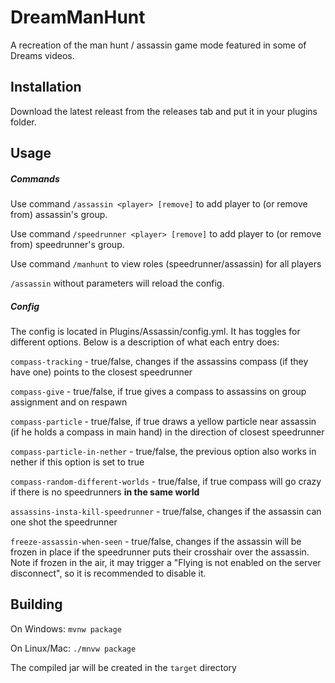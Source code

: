 # DreamManHunt
A recreation of the man hunt / assassin game mode featured in some of Dreams videos.

## Installation
Download the latest releast from the releases tab and put it in your plugins folder.

## Usage
##### Commands
Use command `/assassin <player> [remove]` to add player to (or remove from) assassin's group.

Use command `/speedrunner <player> [remove]` to add player to (or remove from) speedrunner's group.

Use command `/manhunt` to view roles (speedrunner/assassin) for all players

`/assassin` without parameters will reload the config.

##### Config
The config is located in Plugins/Assassin/config.yml. It has toggles for different options. Below is a description of what each entry does:

`compass-tracking` - true/false, changes if the assassins compass (if they have one) points to the closest speedrunner

`compass-give` - true/false, if true gives a compass to assassins on group assignment and on respawn

`compass-particle` - true/false, if true draws a yellow particle near assassin (if he holds a compass in main hand) in the direction of closest speedrunner

`compass-particle-in-nether` - true/false, the previous option also works in nether if this option is set to true
 
`compass-random-different-worlds` - true/false, if true compass will go crazy if there is no speedrunners  __in the same world__

`assassins-insta-kill-speedrunner` - true/false, changes if the assassin can one shot the speedrunner

`freeze-assassin-when-seen` - true/false, changes if the assassin will be frozen in place if the speedrunner puts their crosshair over the assassin. Note if frozen in the air, it may trigger a "Flying is not enabled on the server disconnect", so it is recommended to disable it.


## Building

On Windows: `mvnw package`

On Linux/Mac: `./mnvw package`

The compiled jar will be created in the `target` directory